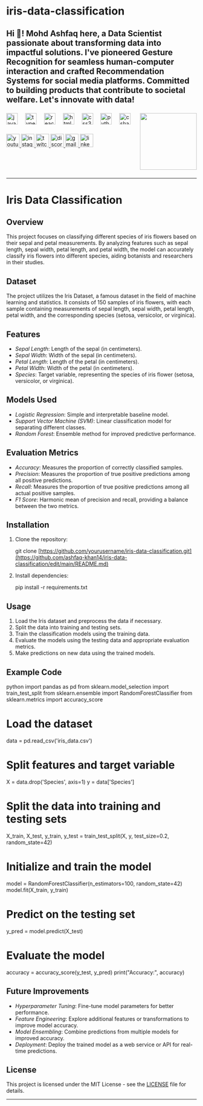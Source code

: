 # iris-data-classification
<h2 align="left">Hi 👋! Mohd Ashfaq here, a Data Scientist passionate about transforming data into impactful solutions. I've pioneered Gesture Recognition for seamless human-computer interaction and crafted Recommendation Systems for social media platforms. Committed to building products that contribute to societal welfare. Let's innovate with data! 





</h2>

###


<img align="right" height="150" src="https://i.imgflip.com/65efzo.gif"  />

###

<div align="left">
  <img src="https://cdn.jsdelivr.net/gh/devicons/devicon/icons/javascript/javascript-original.svg" height="30" alt="javascript logo"  />
  <img width="12" />
  <img src="https://cdn.jsdelivr.net/gh/devicons/devicon/icons/typescript/typescript-original.svg" height="30" alt="typescript logo"  />
  <img width="12" />
  <img src="https://cdn.jsdelivr.net/gh/devicons/devicon/icons/react/react-original.svg" height="30" alt="react logo"  />
  <img width="12" />
  <img src="https://cdn.jsdelivr.net/gh/devicons/devicon/icons/html5/html5-original.svg" height="30" alt="html5 logo"  />
  <img width="12" />
  <img src="https://cdn.jsdelivr.net/gh/devicons/devicon/icons/css3/css3-original.svg" height="30" alt="css3 logo"  />
  <img width="12" />
  <img src="https://cdn.jsdelivr.net/gh/devicons/devicon/icons/python/python-original.svg" height="30" alt="python logo"  />
  <img width="12" />
  <img src="https://cdn.jsdelivr.net/gh/devicons/devicon/icons/csharp/csharp-original.svg" height="30" alt="csharp logo"  />
</div>

###

<div align="left">
  <a href="[Your YouTube Link]">
    <img src="https://img.shields.io/static/v1?message=Youtube&logo=youtube&label=&color=FF0000&logoColor=white&labelColor=&style=for-the-badge" height="35" alt="youtube logo"  />
  </a>
  <a href="[Your Instagram Link]">
    <img src="https://img.shields.io/static/v1?message=Instagram&logo=instagram&label=&color=E4405F&logoColor=white&labelColor=&style=for-the-badge" height="35" alt="instagram logo"  />
  </a>
  <a href="[Your Twitch Link]">
    <img src="https://img.shields.io/static/v1?message=Twitch&logo=twitch&label=&color=9146FF&logoColor=white&labelColor=&style=for-the-badge" height="35" alt="twitch logo"  />
  </a>
  <a href="[Your Discord Link]">
    <img src="https://img.shields.io/static/v1?message=Discord&logo=discord&label=&color=7289DA&logoColor=white&labelColor=&style=for-the-badge" height="35" alt="discord logo"  />
  </a>
  <a href="[Your Gmail Link]">
    <img src="https://img.shields.io/static/v1?message=Gmail&logo=gmail&label=&color=D14836&logoColor=white&labelColor=&style=for-the-badge" height="35" alt="gmail logo"  />
  </a>
  <a href="[Your LinkedIn Link]">
    <img src="https://img.shields.io/static/v1?message=LinkedIn&logo=linkedin&label=&color=0077B5&logoColor=white&labelColor=&style=for-the-badge" height="35" alt="linkedin logo"  />
  </a>
</div>

###



<br clear="both">


###



---

# Iris Data Classification

## Overview
This project focuses on classifying different species of iris flowers based on their sepal and petal measurements. By analyzing features such as sepal length, sepal width, petal length, and petal width, the model can accurately classify iris flowers into different species, aiding botanists and researchers in their studies.

## Dataset
The project utilizes the Iris Dataset, a famous dataset in the field of machine learning and statistics. It consists of 150 samples of iris flowers, with each sample containing measurements of sepal length, sepal width, petal length, petal width, and the corresponding species (setosa, versicolor, or virginica).

## Features
- *Sepal Length*: Length of the sepal (in centimeters).
- *Sepal Width*: Width of the sepal (in centimeters).
- *Petal Length*: Length of the petal (in centimeters).
- *Petal Width*: Width of the petal (in centimeters).
- *Species*: Target variable, representing the species of iris flower (setosa, versicolor, or virginica).

## Models Used
- *Logistic Regression*: Simple and interpretable baseline model.
- *Support Vector Machine (SVM)*: Linear classification model for separating different classes.
- *Random Forest*: Ensemble method for improved predictive performance.

## Evaluation Metrics
- *Accuracy*: Measures the proportion of correctly classified samples.
- *Precision*: Measures the proportion of true positive predictions among all positive predictions.
- *Recall*: Measures the proportion of true positive predictions among all actual positive samples.
- *F1 Score*: Harmonic mean of precision and recall, providing a balance between the two metrics.

## Installation
1. Clone the repository:
   
   git clone [https://github.com/yourusername/iris-data-classification.git](https://github.com/ashfaq-khan14/iris-data-classification/edit/main/README.md)
   
2. Install dependencies:
   
   pip install -r requirements.txt
   

## Usage
1. Load the Iris dataset and preprocess the data if necessary.
2. Split the data into training and testing sets.
3. Train the classification models using the training data.
4. Evaluate the models using the testing data and appropriate evaluation metrics.
5. Make predictions on new data using the trained models.

## Example Code
python
import pandas as pd
from sklearn.model_selection import train_test_split
from sklearn.ensemble import RandomForestClassifier
from sklearn.metrics import accuracy_score

# Load the dataset
data = pd.read_csv('iris_data.csv')

# Split features and target variable
X = data.drop('Species', axis=1)
y = data['Species']

# Split the data into training and testing sets
X_train, X_test, y_train, y_test = train_test_split(X, y, test_size=0.2, random_state=42)

# Initialize and train the model
model = RandomForestClassifier(n_estimators=100, random_state=42)
model.fit(X_train, y_train)

# Predict on the testing set
y_pred = model.predict(X_test)

# Evaluate the model
accuracy = accuracy_score(y_test, y_pred)
print("Accuracy:", accuracy)


## Future Improvements
- *Hyperparameter Tuning*: Fine-tune model parameters for better performance.
- *Feature Engineering*: Explore additional features or transformations to improve model accuracy.
- *Model Ensembling*: Combine predictions from multiple models for improved accuracy.
- *Deployment*: Deploy the trained model as a web service or API for real-time predictions.

## License
This project is licensed under the MIT License - see the [LICENSE](LICENSE) file for details.

---

